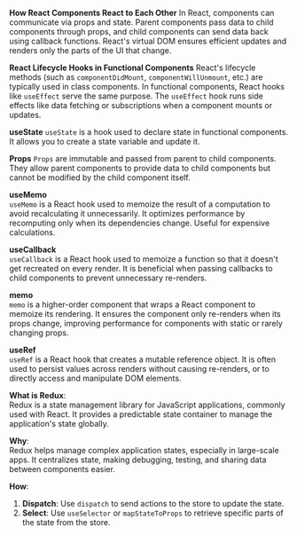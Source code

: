 **How React Components React to Each Other**
In React, components can communicate via props and state. Parent components pass data to child components through props, and child components can send data back using callback functions. React's virtual DOM ensures efficient updates and renders only the parts of the UI that change.

**React Lifecycle Hooks in Functional Components**
React's lifecycle methods (such as `componentDidMount`, `componentWillUnmount`, etc.) are typically used in class components. In functional components, React hooks like `useEffect` serve the same purpose. The `useEffect` hook runs side effects like data fetching or subscriptions when a component mounts or updates.

**useState**
`useState` is a hook used to declare state in functional components. It allows you to create a state variable and update it.

**Props**
`Props` are immutable and passed from parent to child components. They allow parent components to provide data to child components but cannot be modified by the child component itself.

**useMemo**  
`useMemo` is a React hook used to memoize the result of a computation to avoid recalculating it unnecessarily. It optimizes performance by recomputing only when its dependencies change. Useful for expensive calculations.

**useCallback**  
`useCallback` is a React hook used to memoize a function so that it doesn't get recreated on every render. It is beneficial when passing callbacks to child components to prevent unnecessary re-renders.

**memo**  
`memo` is a higher-order component that wraps a React component to memoize its rendering. It ensures the component only re-renders when its props change, improving performance for components with static or rarely changing props.

**useRef**  
`useRef` is a React hook that creates a mutable reference object. It is often used to persist values across renders without causing re-renders, or to directly access and manipulate DOM elements.

**What is Redux**:  
Redux is a state management library for JavaScript applications, commonly used with React. It provides a predictable state container to manage the application's state globally.

**Why**:  
Redux helps manage complex application states, especially in large-scale apps. It centralizes state, making debugging, testing, and sharing data between components easier.

**How**:

1. **Dispatch**: Use `dispatch` to send actions to the store to update the state.
2. **Select**: Use `useSelector` or `mapStateToProps` to retrieve specific parts of the state from the store.
